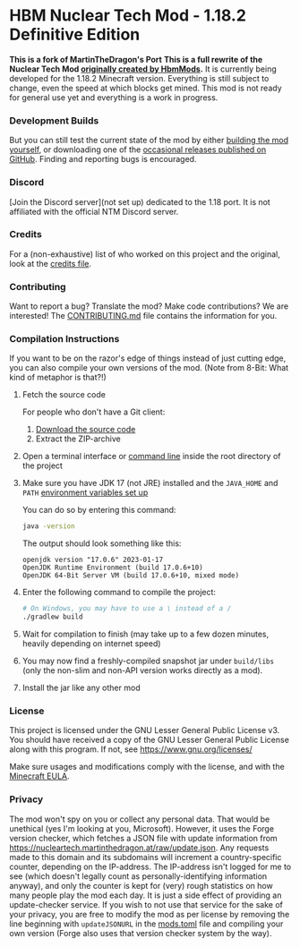 # HBM Nuclear Tech Mod - 1.18.2 Definitive Edition
**This is a fork of MartinTheDragon's Port**
**This is a full rewrite of the Nuclear Tech Mod [originally created by HbmMods](https://github.com/HbmMods/Hbm-s-Nuclear-Tech-GIT).**
It is currently being developed for the 1.18.2 Minecraft version.
Everything is still subject to change, even the speed at which blocks get mined. This mod is not ready for general use yet and everything is a work in progress.

### Development Builds

But you can still test the current state of the mod by either [building the mod yourself](#compilation-instructions), or downloading one of the [occasional releases published on GitHub](https://github.com/8BitKyanii/HBM-s-Nuclear-Tech-GIT-1.18.2). Finding and reporting bugs is encouraged.

### Discord

[Join the Discord server](not set up) dedicated to the 1.18 port. It is not affiliated with the official NTM Discord server.

### Credits

For a (non-exhaustive) list of who worked on this project and the original, look at the [credits file](CREDITS.md).

### Contributing

Want to report a bug? Translate the mod? Make code contributions? We are interested! The [CONTRIBUTING.md](CONTRIBUTING.md) file contains the information for you.

### Compilation Instructions

If you want to be on the razor's edge of things instead of just cutting edge, you can also compile your own versions of the mod.
(Note from 8-Bit: What kind of metaphor is that?!)

1. Fetch the source code

   For people who don't have a Git client:

   1. [Download the source code](https://github.com/MartinTheDragon/Nuclear-Tech-Mod-Remake/archive/refs/heads/1.18.zip)
   2. Extract the ZIP-archive

2. Open a terminal interface or [command line](https://www.freecodecamp.org/news/command-line-commands-cli-tutorial/) inside the root directory of the project
3. Make sure you have JDK 17 (not JRE) installed and the `JAVA_HOME` and `PATH` [environment variables set up](https://www3.ntu.edu.sg/home/ehchua/programming/howto/Environment_Variables.html)

   You can do so by entering this command:

   ```bash
   java -version
   ```

   The output should look something like this:

   ```
   openjdk version "17.0.6" 2023-01-17
   OpenJDK Runtime Environment (build 17.0.6+10)
   OpenJDK 64-Bit Server VM (build 17.0.6+10, mixed mode)
   ```

4. Enter the following command to compile the project:

   ```bash
   # On Windows, you may have to use a \ instead of a /
   ./gradlew build
   ```

5. Wait for compilation to finish (may take up to a few dozen minutes, heavily depending on internet speed)
6. You may now find a freshly-compiled snapshot jar under `build/libs` (only the non-slim and non-API version works directly as a mod).
7. Install the jar like any other mod

### License

This project is licensed under the GNU Lesser General Public License v3. You should have received a copy of the GNU Lesser General Public License
along with this program.  If not, see <https://www.gnu.org/licenses/>

Make sure usages and modifications comply with the license, and with the [Minecraft EULA](https://account.mojang.com/documents/minecraft_eula).

### Privacy

The mod won't spy on you or collect any personal data. That would be unethical (yes I'm looking at you, Microsoft).
However, it uses the Forge version checker, which fetches a JSON file with update information from <https://nucleartech.martinthedragon.at/raw/update.json>.
Any requests made to this domain and its subdomains will increment a country-specific counter, depending on the IP-address.
The IP-address isn't logged for me to see (which doesn't legally count as personally-identifying information anyway), and only the counter is kept for (very) rough statistics on how many people play the mod each day.
It is just a side effect of providing an update-checker service.
If you wish to not use that service for the sake of your privacy, you are free to modify the mod as per license by removing the line beginning with `updateJSONURL` in the [mods.toml](src/main/resources/META-INF/mods.toml) file and compiling your own version (Forge also uses that version checker system by the way).
